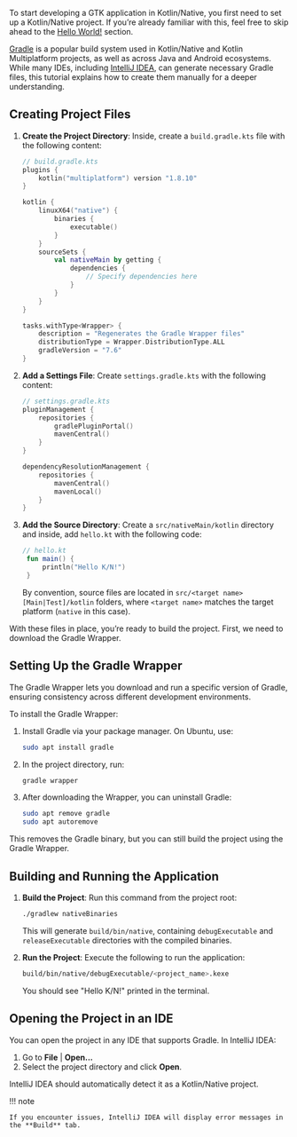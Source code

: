 To start developing a GTK application in Kotlin/Native, you first need to set up a Kotlin/Native project. If you’re already familiar with this, feel free to skip ahead to the [Hello World!](hello-world.md) section.

[Gradle](https://gradle.org) is a popular build system used in Kotlin/Native and Kotlin Multiplatform projects, as well as across Java and Android ecosystems. While many IDEs, including [IntelliJ IDEA](https://www.jetbrains.com/idea), can generate necessary Gradle files, this tutorial explains how to create them manually for a deeper understanding.

## Creating Project Files

1. **Create the Project Directory**: Inside, create a `build.gradle.kts` file with the following content:

    ```kotlin
    // build.gradle.kts
    plugins {
        kotlin("multiplatform") version "1.8.10"
    }

    kotlin {
        linuxX64("native") {
            binaries {
                executable()
            }
        }
        sourceSets {
            val nativeMain by getting {
                dependencies {
                    // Specify dependencies here
                }
            }
        }
    }

    tasks.withType<Wrapper> {
        description = "Regenerates the Gradle Wrapper files"
        distributionType = Wrapper.DistributionType.ALL
        gradleVersion = "7.6"
    }
    ```

2. **Add a Settings File**: Create `settings.gradle.kts` with the following content:

    ```kotlin
    // settings.gradle.kts
    pluginManagement {
        repositories {
            gradlePluginPortal()
            mavenCentral()
        }
    }

    dependencyResolutionManagement {
        repositories {
            mavenCentral()
            mavenLocal()
        }
    }
    ```
3. **Add the Source Directory**: Create a `src/nativeMain/kotlin` directory and inside, add `hello.kt` with the following code:

   ```kotlin
   // hello.kt
    fun main() {
        println("Hello K/N!")
    }
   ```

   By convention, source files are located in `src/<target name>[Main|Test]/kotlin` folders, where `<target name>` matches the target platform (`native` in this case).

With these files in place, you’re ready to build the project. First, we need to download the Gradle Wrapper.

## Setting Up the Gradle Wrapper

The Gradle Wrapper lets you download and run a specific version of Gradle, ensuring consistency across different development environments.

To install the Gradle Wrapper:

1. Install Gradle via your package manager. On Ubuntu, use:

    ```bash
    sudo apt install gradle
    ```

2. In the project directory, run:

    ```bash
    gradle wrapper
    ```

3. After downloading the Wrapper, you can uninstall Gradle:

    ```bash
    sudo apt remove gradle
    sudo apt autoremove
    ```

This removes the Gradle binary, but you can still build the project using the Gradle Wrapper.

## Building and Running the Application

1. **Build the Project**: Run this command from the project root:

   ```bash
   ./gradlew nativeBinaries
   ```

   This will generate `build/bin/native`, containing `debugExecutable` and `releaseExecutable` directories with the compiled binaries.

2. **Run the Project**: Execute the following to run the application:

   ```bash
   build/bin/native/debugExecutable/<project_name>.kexe
   ```

   You should see "Hello K/N!" printed in the terminal.

## Opening the Project in an IDE

You can open the project in any IDE that supports Gradle. In IntelliJ IDEA:

1. Go to **File** | **Open...**
2. Select the project directory and click **Open**.

IntelliJ IDEA should automatically detect it as a Kotlin/Native project.

!!! note

    If you encounter issues, IntelliJ IDEA will display error messages in the **Build** tab.
